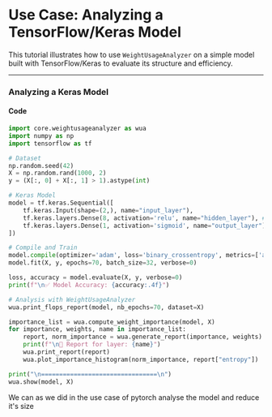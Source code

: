 # Use Case: Analyzing a TensorFlow/Keras Model

This tutorial illustrates how to use `WeightUsageAnalyzer` on a simple model built with TensorFlow/Keras to evaluate its structure and efficiency.

---

### Analyzing a Keras Model

#### Code

```python
import core.weightusageanalyzer as wua
import numpy as np
import tensorflow as tf

# Dataset
np.random.seed(42)
X = np.random.rand(1000, 2)
y = (X[:, 0] + X[:, 1] > 1).astype(int)

# Keras Model
model = tf.keras.Sequential([
    tf.keras.Input(shape=(2,), name="input_layer"),
    tf.keras.layers.Dense(8, activation='relu', name="hidden_layer"), # Hidden layer with 8 neurons
    tf.keras.layers.Dense(1, activation='sigmoid', name="output_layer")
])

# Compile and Train
model.compile(optimizer='adam', loss='binary_crossentropy', metrics=['accuracy'])
model.fit(X, y, epochs=70, batch_size=32, verbose=0)

loss, accuracy = model.evaluate(X, y, verbose=0)
print(f"\n✅ Model Accuracy: {accuracy:.4f}")

# Analysis with WeightUsageAnalyzer
wua.print_flops_report(model, nb_epochs=70, dataset=X)

importance_list = wua.compute_weight_importance(model, X)
for importance, weights, name in importance_list:
    report, norm_importance = wua.generate_report(importance, weights)
    print(f"\n📌 Report for layer: {name}")
    wua.print_report(report)
    wua.plot_importance_histogram(norm_importance, report["entropy"])

print("\n================================\n")
wua.show(model, X)
```

We can as we did in the use case of pytorch analyse the model and reduce it's size